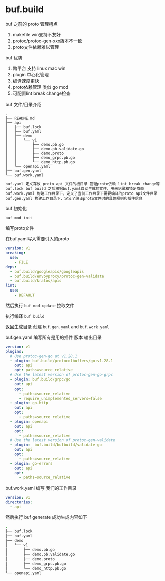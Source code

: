 # buf.build

buf 之前的 proto 管理槽点

1. makefile win支持不友好
2. protoc/protoc-gen-xxx版本不一致
3. proto文件依赖难以管理

buf 优势

1. 跨平台 支持 linux mac win
2. plugin 中心化管理
3. 编译速度更快
4. proto依赖管理 类似 go mod
5. 可配置lint break change检查

buf 文件/目录介绍

```
.
├── README.md
├── api
│   ├── buf.lock
│   ├── buf.yaml
│   ├── demo
│   │   └── v1
│   │       ├── demo.pb.go
│   │       ├── demo.pb.validate.go
│   │       ├── demo.proto
│   │       ├── demo_grpc.pb.go
│   │       └── demo_http.pb.go
│   └── openapi.yaml
├── buf.gen.yaml
└── buf.work.yaml
```

```bash
buf.yaml 定义存放 proto api 文件的根目录 管理proto依赖 lint break change等
buf.lock buf build 之后根据buf.yaml自动生成的文件，用来记录和锁定依赖
buf.work.yaml 构建工作目录下，定义了当前工作目录下需要编译的proto api文件目录
buf.gen.yaml 构建工作目录下，定义了编译proto文件时的具体规则和插件信息
```

buf 初始化

```bash
buf mod init
```

编写proto文件

在buf.yaml写入需要引入的proto

```yaml
version: v1
breaking:
  use:
    - FILE
deps:
  - buf.build/googleapis/googleapis
  - buf.build/envoyproxy/protoc-gen-validate
  - buf.build/kratos/apis
lint:
  use:
    - DEFAULT
```

然后执行 `buf mod update` 拉取文件

执行编译 `buf build`

返回生成目录 创建 `buf.gen.yaml` and `buf.work.yaml`

buf.gen.yaml 编写所有是用的插件 版本 输出目录
```yaml
version: v1
plugins:
  # Use protoc-gen-go at v1.28.1
  - plugin: buf.build/protocolbuffers/go:v1.28.1
    out: api
    opt: paths=source_relative
  # Use the latest version of protoc-gen-go-grpc
  - plugin: buf.build/grpc/go
    out: api
    opt:
      - paths=source_relative
      - require_unimplemented_servers=false
  - plugin: go-http
    out: api
    opt:
      - paths=source_relative
  - plugin: openapi
    out: api
    opt:
      - paths=source_relative
  # Use the latest version of protoc-gen-validate
  - plugin:  buf.build/bufbuild/validate-go
    out: api
    opt:
      - paths=source_relative
  - plugin: go-errors
    out: api
    opt:
      - paths=source_relative
```
buf.work.yaml 编写 我们的工作目录

```yaml
version: v1
directories:
  - api
```

然后执行 buf generate 成功生成内容如下

```bash
.
├── buf.lock
├── buf.yaml
├── demo
│   └── v1
│       ├── demo.pb.go
│       ├── demo.pb.validate.go
│       ├── demo.proto
│       ├── demo_grpc.pb.go
│       └── demo_http.pb.go
└── openapi.yaml
```
